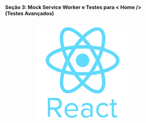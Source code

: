##
### Seção 3: Mock Service Worker e Testes para < Home /> (Testes Avançados)
##


<p align="center">
  <img alt="...." src="../1 Seção - Introdução/pngwing.com.png" width="60%">
</p>
































